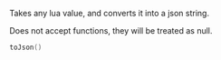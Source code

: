 Takes any lua value, and converts it into a json string.

Does not accept functions, they will be treated as null.

```lua
toJson()
```